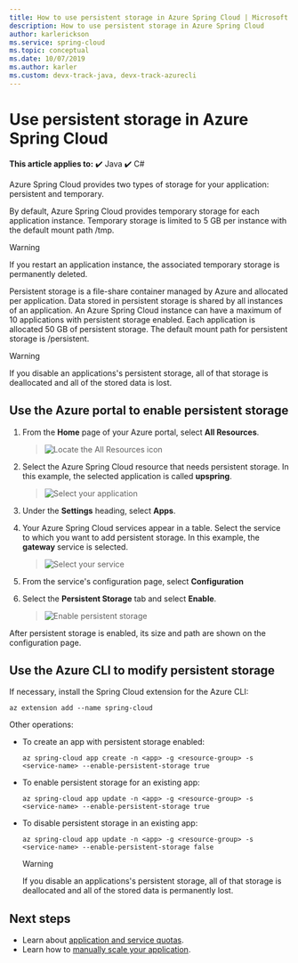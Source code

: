 ```yaml
---
title: How to use persistent storage in Azure Spring Cloud | Microsoft Docs
description: How to use persistent storage in Azure Spring Cloud
author: karlerickson
ms.service: spring-cloud
ms.topic: conceptual
ms.date: 10/07/2019
ms.author: karler
ms.custom: devx-track-java, devx-track-azurecli
---
```


# Use persistent storage in Azure Spring Cloud

**This article applies to:** ✔️ Java ✔️ C#

Azure Spring Cloud provides two types of storage for your application: persistent and temporary.

By default, Azure Spring Cloud provides temporary storage for each application instance. Temporary storage is limited to 5 GB per instance with the default mount path /tmp.

> [!WARNING]
> If you restart an application instance, the associated temporary storage is permanently deleted.

Persistent storage is a file-share container managed by Azure and allocated per application. Data stored in persistent storage is shared by all instances of an application. An Azure Spring Cloud instance can have a maximum of 10 applications with persistent storage enabled. Each application is allocated 50 GB of persistent storage. The default mount path for persistent storage is /persistent.

> [!WARNING]
> If you disable an applications's persistent storage, all of that storage is deallocated and all of the stored data is lost.

## Use the Azure portal to enable persistent storage

1. From the **Home** page of your Azure portal, select **All Resources**.

    >![Locate the All Resources icon](media/portal-all-resources.jpg)

1. Select the Azure Spring Cloud resource that needs persistent storage. In this example, the selected application is called **upspring**.

    > ![Select your application](media/select-service.jpg)

1. Under the **Settings** heading, select **Apps**.

1. Your Azure Spring Cloud services appear in a table.  Select the service to which you want to add persistent storage. In this example, the **gateway** service is selected.

    > ![Select your service](media/select-gateway.jpg)

1. From the service's configuration page, select **Configuration**

1. Select the **Persistent Storage** tab and select **Enable**.

    > ![Enable persistent storage](media/enable-persistent-storage.jpg)

After persistent storage is enabled, its size and path are shown on the configuration page.

## Use the Azure CLI to modify persistent storage

If necessary, install the Spring Cloud extension for the Azure CLI:

```azurecli
az extension add --name spring-cloud
```
Other operations:

* To create an app with persistent storage enabled:

    ```azurecli
    az spring-cloud app create -n <app> -g <resource-group> -s <service-name> --enable-persistent-storage true
    ```

* To enable persistent storage for an existing app:

    ```azurecli
    az spring-cloud app update -n <app> -g <resource-group> -s <service-name> --enable-persistent-storage true
    ```

* To disable persistent storage in an existing app:

    ```azurecli
    az spring-cloud app update -n <app> -g <resource-group> -s <service-name> --enable-persistent-storage false
    ```

    > [!WARNING]
    > If you disable an applications's persistent storage, all of that storage is deallocated and all of the stored data is permanently lost.

## Next steps

* Learn about [application and service quotas](./quotas.md).
* Learn how to [manually scale your application](./how-to-scale-manual.md).